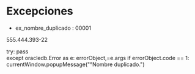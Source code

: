 # Excepciones

- ex_nombre_duplicado : 00001

555.444.393-22

try:
            pass    
        except oracledb.Error as e:
            errorObject,=e.args
            if errorObject.code == 1:
                currentWindow.popupMessage("°Nombre duplicado.")

